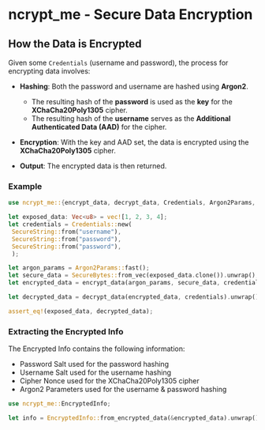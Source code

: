 # ncrypt_me - Secure Data Encryption


## How the Data is Encrypted

Given some `Credentials` (username and password), the process for encrypting data involves:

- **Hashing**: Both the password and username are hashed using **Argon2**.
  - The resulting hash of the **password** is used as the **key** for the **XChaCha20Poly1305** cipher.
  - The resulting hash of the **username** serves as the **Additional Authenticated Data (AAD)** for the cipher.

- **Encryption**: With the key and AAD set, the data is encrypted using the **XChaCha20Poly1305** cipher.

- **Output**: The encrypted data is then returned.

### Example


```rust
use ncrypt_me::{encrypt_data, decrypt_data, Credentials, Argon2Params, secure_types::{SecureString, SecureBytes}};

let exposed_data: Vec<u8> = vec![1, 2, 3, 4];
let credentials = Credentials::new(
 SecureString::from("username"),
 SecureString::from("password"),
 SecureString::from("password"),
 );

let argon_params = Argon2Params::fast();
let secure_data = SecureBytes::from_vec(exposed_data.clone()).unwrap();
let encrypted_data = encrypt_data(argon_params, secure_data, credentials.clone()).unwrap();

let decrypted_data = decrypt_data(encrypted_data, credentials).unwrap();

assert_eq!(exposed_data, decrypted_data);
```


### Extracting the Encrypted Info

The Encrypted Info contains the following information:
- Password Salt used for the password hashing
- Username Salt used for the username hashing
- Cipher Nonce used for the XChaCha20Poly1305 cipher
- Argon2 Parameters used for the username & password hashing

```rust
use ncrypt_me::EncryptedInfo;

let info = EncryptedInfo::from_encrypted_data(&encrypted_data).unwrap();

```